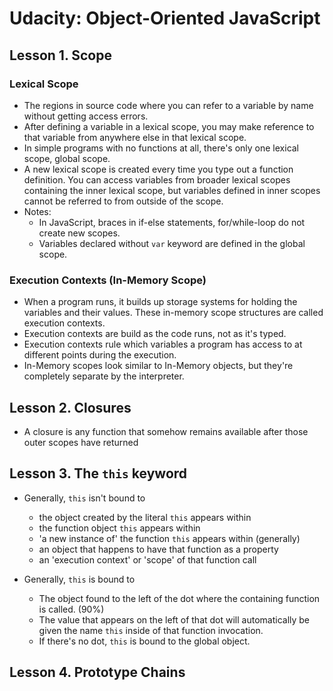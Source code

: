 # Udacity: Object-Oriented JavaScript


## Lesson 1. Scope
### Lexical Scope
* The regions in source code where you can refer to a variable by name without getting access errors.
* After defining a variable in a lexical scope, you may make reference to that variable from anywhere else in that lexical scope.
* In simple programs with no functions at all, there's only one lexical scope, global scope.
* A new lexical scope is created every time you type out a function definition. You can access variables from broader lexical scopes containing the inner lexical scope, but variables defined in inner scopes cannot be referred to from outside of the scope.
* Notes:
  - In JavaScript, braces in if-else statements, for/while-loop do not create new scopes.
  - Variables declared without `var` keyword are defined in the global scope.


### Execution Contexts (In-Memory Scope)
* When a program runs, it builds up storage systems for holding the variables and their values. These in-memory scope structures are called execution contexts.
* Execution contexts are build as the code runs, not as it's typed.
* Execution contexts rule which variables a program has access to at different points during the execution.
* In-Memory scopes look similar to In-Memory objects, but they're completely separate by the interpreter.


## Lesson 2. Closures
* A closure is any function that somehow remains available after those outer scopes have returned


## Lesson 3. The `this` keyword
* Generally, `this` isn't bound to
  - the object created by the literal `this` appears within
  - the function object `this` appears within
  - 'a new instance of' the function `this` appears within (generally)
  - an object that happens to have that function as a property
  - an 'execution context' or 'scope' of that function call


* Generally, `this` is bound to
  - The object found to the left of the dot where the containing function is called. (90%)
  - The value that appears on the left of that dot will automatically be given the name `this` inside of that function invocation.
  - If there's no dot, `this` is bound to the global object.


## Lesson 4. Prototype Chains
